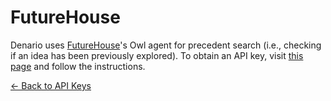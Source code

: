 # FutureHouse

Denario uses [FutureHouse](https://www.futurehouse.org/)'s Owl agent for precedent search (i.e., checking if an idea has been previously explored). To obtain an API key, visit [this page](https://platform.futurehouse.org/) and follow the instructions.

[← Back to API Keys](apikeys.md)
